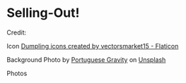 # Selling-Out!

Credit:

Icon
<a href="https://www.flaticon.com/free-icons/dumpling" title="dumpling icons">Dumpling icons created by vectorsmarket15 - Flaticon</a>

Background
Photo by <a href="https://unsplash.com/@portuguesegravity?utm_content=creditCopyText&utm_medium=referral&utm_source=unsplash">Portuguese Gravity</a> on <a href="https://unsplash.com/photos/brown-bread-on-black-tray-69QUNIgZsOw?utm_content=creditCopyText&utm_medium=referral&utm_source=unsplash">Unsplash</a>

Photos
